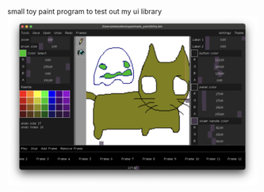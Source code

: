 small toy paint program to test out my ui library
![Small toy paint program](Screen%20Shot%202024-08-16%20at%2011.29.18%20AM.png)
